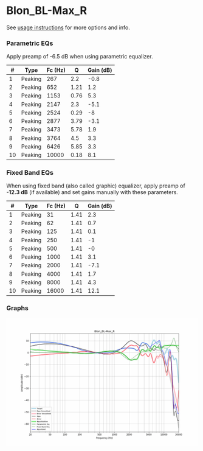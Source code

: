 # Blon_BL-Max_R
See [usage instructions](https://github.com/jaakkopasanen/AutoEq#usage) for more options and info.

### Parametric EQs
Apply preamp of -6.5 dB when using parametric equalizer.

|   # | Type    |   Fc (Hz) |    Q |   Gain (dB) |
|-----|---------|-----------|------|-------------|
|   1 | Peaking |       267 | 2.2  |        -0.8 |
|   2 | Peaking |       652 | 1.21 |         1.2 |
|   3 | Peaking |      1153 | 0.76 |         5.3 |
|   4 | Peaking |      2147 | 2.3  |        -5.1 |
|   5 | Peaking |      2524 | 0.29 |        -8   |
|   6 | Peaking |      2877 | 3.79 |        -3.1 |
|   7 | Peaking |      3473 | 5.78 |         1.9 |
|   8 | Peaking |      3764 | 4.5  |         3.3 |
|   9 | Peaking |      6426 | 5.85 |         3.3 |
|  10 | Peaking |     10000 | 0.18 |         8.1 |

### Fixed Band EQs
When using fixed band (also called graphic) equalizer, apply preamp of **-12.3 dB** (if available) and set gains manually with these parameters.

|   # | Type    |   Fc (Hz) |    Q |   Gain (dB) |
|-----|---------|-----------|------|-------------|
|   1 | Peaking |        31 | 1.41 |         2.3 |
|   2 | Peaking |        62 | 1.41 |         0.7 |
|   3 | Peaking |       125 | 1.41 |         0.1 |
|   4 | Peaking |       250 | 1.41 |        -1   |
|   5 | Peaking |       500 | 1.41 |        -0   |
|   6 | Peaking |      1000 | 1.41 |         3.1 |
|   7 | Peaking |      2000 | 1.41 |        -7.1 |
|   8 | Peaking |      4000 | 1.41 |         1.7 |
|   9 | Peaking |      8000 | 1.41 |         4.3 |
|  10 | Peaking |     16000 | 1.41 |        12.1 |

### Graphs
![](./Blon_BL-Max_R.png)
